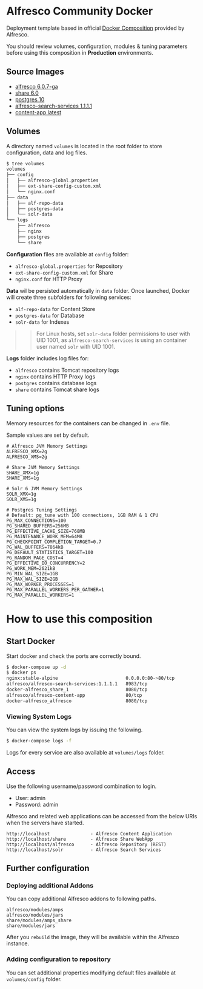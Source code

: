 # Alfresco Community Docker

Deployment template based in official [Docker Composition](https://github.com/Alfresco/acs-community-deployment/tree/master/docker-compose) provided by Alfresco.

You should review volumes, configuration, modules & tuning parameters before using this composition in **Production** environments.

## Source Images

* [alfresco 6.0.7-ga](https://github.com/Alfresco/acs-community-packaging/blob/master/docker-alfresco/Dockerfile)
* [share 6.0](https://github.com/Alfresco/share/blob/6.0/packaging/docker/Dockerfile)
* [postgres 10](https://github.com/docker-library/postgres/blob/master/10/Dockerfile)
* [alfresco-search-services 1.1.1.1](https://github.com/Alfresco/SearchServices/blob/master/packaging/src/docker/Dockerfile)
* [content-app latest](https://hub.docker.com/r/alfresco/alfresco-content-app/)

## Volumes

A directory named `volumes` is located in the root folder to store configuration, data and log files.

```bash
$ tree volumes
volumes
├── config
│   ├── alfresco-global.properties
│   ├── ext-share-config-custom.xml
│   └── nginx.conf
├── data
│   ├── alf-repo-data
│   ├── postgres-data
│   └── solr-data
└── logs
    ├── alfresco
    ├── nginx
    ├── postgres
    └── share
```

**Configuration** files are available at `config` folder:

* `alfresco-global.properties` for Repository
* `ext-share-config-custom.xml` for Share
* `nginx.conf` for HTTP Proxy

**Data** wil be persisted automatically in `data` folder. Once launched, Docker will create three subfolders for following services:

* `alf-repo-data` for Content Store
* `postgres-data` for Database
* `solr-data` for Indexes

>> For Linux hosts, set `solr-data` folder permissions to user with UID 1001, as `alfresco-search-services` is using an container user named `solr` with UID 1001.

**Logs** folder includes log files for:

* `alfresco` contains Tomcat repository logs
* `nginx` contains HTTP Proxy logs
* `postgres` contains database logs
* `share` contains Tomcat share logs

## Tuning options

Memory resources for the containers can be changed in `.env` file.

Sample values are set by default.

```
# Alfresco JVM Memory Settings
ALFRESCO_XMX=2g
ALFRESCO_XMS=2g

# Share JVM Memory Settings
SHARE_XMX=1g
SHARE_XMS=1g

# Solr 6 JVM Memory Settings
SOLR_XMX=1g
SOLR_XMS=1g

# Postgres Tuning Settings
# Default: pg_tune with 100 connections, 1GB RAM & 1 CPU
PG_MAX_CONNECTIONS=100
PG_SHARED_BUFFERS=256MB
PG_EFFECTIVE_CACHE_SIZE=768MB
PG_MAINTENANCE_WORK_MEM=64MB
PG_CHECKPOINT_COMPLETION_TARGET=0.7
PG_WAL_BUFFERS=7864kB
PG_DEFAULT_STATISTICS_TARGET=100
PG_RANDOM_PAGE_COST=4
PG_EFFECTIVE_IO_CONCURRENCY=2
PG_WORK_MEM=2621kB
PG_MIN_WAL_SIZE=1GB
PG_MAX_WAL_SIZE=2GB
PG_MAX_WORKER_PROCESSES=1
PG_MAX_PARALLEL_WORKERS_PER_GATHER=1
PG_MAX_PARALLEL_WORKERS=1
```

# How to use this composition

## Start Docker

Start docker and check the ports are correctly bound.

```bash
$ docker-compose up -d
$ docker ps
nginx:stable-alpine 						0.0.0.0:80->80/tcp
alfresco/alfresco-search-services:1.1.1.1	8983/tcp
docker-alfresco_share_1 					8080/tcp
alfresco/alfresco-content-app				80/tcp
docker-alfresco_alfresco 					8080/tcp
```

### Viewing System Logs

You can view the system logs by issuing the following.

```bash
$ docker-compose logs -f
```

Logs for every service are also available at `volumes/logs` folder.

## Access

Use the following username/password combination to login.

 - User: admin
 - Password: admin

Alfresco and related web applications can be accessed from the below URIs when the servers have started.

```
http://localhost               - Alfresco Content Application
http://localhost/share         - Alfresco Share WebApp
http://localhost/alfresco      - Alfresco Repository (REST)
http://localhost/solr          - Alfresco Search Services
```

## Further configuration

### Deploying additional Addons

You can copy additional Alfresco addons to following paths.

```
alfresco/modules/amps
alfresco/modules/jars
share/modules/amps_share
share/modules/jars
```

After you `rebuild` the image, they will be available within the Alfresco instance.

### Adding configuration to repository

You can set additional properties modifying default files available at `volumes/config` folder.